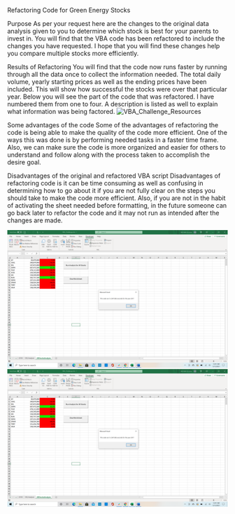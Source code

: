  
Refactoring Code for Green Energy Stocks

Purpose
As per your request here are the changes to the original data analysis given to you to determine which stock is best for your parents to invest in. You will find that the VBA code has been refactored to include the changes you have requested. I hope that you will find these changes help you compare multiple stocks more efficiently.

Results of Refactoring
You will find that the code now runs faster by running through all the data once to collect the information needed. The total daily volume, yearly starting prices as well as the ending prices have been included. This will show how successful the stocks were over that particular year. 
Below you will see the part of the code that was refactored. I have numbered them from one to four. A description is listed as well to explain what information was being factored.
![VBA_Challenge_Resources](VBA_Challenge_Refactoring_Code.png)

Some advantages of the code 
Some of the advantages of refactoring the code is being able to make the quality of the code more efficient. One of the ways this was done is by performing needed tasks in a faster time frame. Also, we can make sure the code is more organized and easier for others to understand and follow along with the process taken to accomplish the desire goal. 

Disadvantages of the original and refactored VBA script
Disadvantages of refactoring code is it can be time consuming as well as confusing in determining how to go about it if you are not fully clear on the steps you should take to make the code more efficient. Also, if you are not in the habit of activating the sheet needed before formatting, in the future someone can go back later to refactor the code and it may not run as intended after the changes are made. 

![VBA_Challenge_Resources](VBA_Challenge_2017.png)
![VBA_Challenge_Resources](VBA_Challenge_2018.png)

